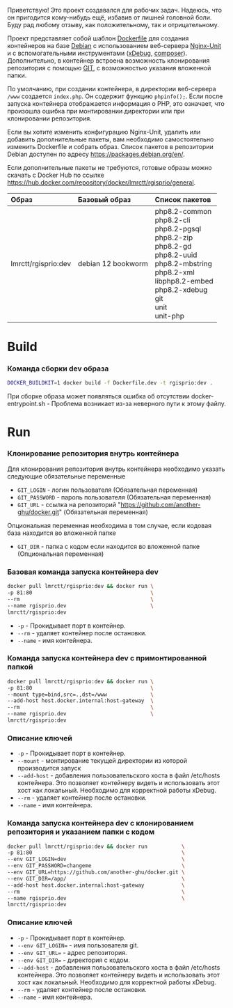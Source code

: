 Приветствую! Это проект создавался для рабочих задач. Надеюсь, что он пригодится кому-нибудь ещё, избавив от лишней головной боли.
Буду рад любому отзыву, как положительному, так и отрицательному.

Проект представляет собой шаблон [Dockerfile](https://docs.docker.com/reference/dockerfile/) для создания контейнеров на базе [Debian](https://www.debian.org/) с использованием веб-сервера [Nginx-Unit](https://unit.nginx.org/) и с вспомогательными инструментами ([xDebug](https://xdebug.org), [composer](https://getcomposer.org)). Дополнительно, в контейнер встроена возможность клонирования репозитория с помощью [GIT](https://git-scm.com/), с возможностью указания вложенной папки.

По умолчанию, при создании контейнера, в директории веб-сервера `/www` создается `index.php`. Он содержит функцию `phpinfo();`. Если после запуска контейнера отображается информация о PHP, это означает, что произошла ошибка при монтировании директории или при клонировании репозитория.

Если вы хотите изменить конфигурацию Nginx-Unit, удалить или добавить дополнительные пакеты, вам необходимо самостоятельно изменить Dockerfile и собрать образ. Список пакетов в репозитории Debian доступен по адресу https://packages.debian.org/en/.

Если дополнительные пакеты не требуются, готовые образы можно скачать с Docker Hub по ссылке https://hub.docker.com/repository/docker/lmrctt/rgisprio/general.

| Образ               | Базовый образ      | Список пакетов                                                                                                                                                                                                            |
|:--------------------|:-------------------|:--------------------------------------------------------------------------------------------------------------------------------------------------------------------------------------------------------------------------|
| lmrctt/rgisprio:dev | debian 12 bookworm | php8.2-common <br/> php8.2-cli <br/> php8.2-pgsql <br/> php8.2-zip <br/> php8.2-gd <br/> php8.2-uuid <br/> php8.2-mbstring <br/> php8.2-xml <br/> libphp8.2-embed <br/> php8.2-xdebug <br/> git <br/> unit <br/> unit-php |
    
# Build
### Команда сборки dev образа
```bash
DOCKER_BUILDKIT=1 docker build -f Dockerfile.dev -t rgisprio:dev .
```
При сборке образа может появляться ошибка об отсутствии docker-entrypoint.sh - Проблема возникает из-за неверного пути к этому файлу.
# Run
### Клонирование репозитория внутрь контейнера
Для клонирования репозитория внутрь контейнера необходимо указать следующие обязательные переменные
* `GIT_LOGIN` - логин пользователя (Обязательная переменная)
* `GIT_PASSWORD` - пароль пользователя (Обязательная переменная)
* `GIT_URL` - ссылка на репозиторий "https://github.com/another-ghu/docker.git" (Обязательная переменная)

Опциональная переменная необходима в том случае, если кодовая база находится во вложенной папке
* `GIT_DIR` - папка с кодом если находится во вложенной папке (Опциональная переменная)

### Базовая команда запуска контейнера dev
```bash
docker pull lmrctt/rgisprio:dev && docker run \
-p 81:80                                      \
--rm                                          \
--name rgisprio.dev                           \
lmrctt/rgisprio:dev
```
* `-p` - Прокидывает порт в контейнер.
* `--rm` - удаляет контейнер после остановки.
* `--name` - имя контейнера.
### Команда запуска контейнера dev с примонтированной папкой
```bash
docker pull lmrctt/rgisprio:dev && docker run \
-p 81:80                                      \
--mount type=bind,src=.,dst=/www              \
--add-host host.docker.internal:host-gateway  \
--rm                                          \
--name rgisprio.dev                           \
lmrctt/rgisprio:dev
```
### Описание ключей
* `-p` - Прокидывает порт в контейнер.
* `--mount` - монтирование текущей директории из которой производится запуск
* `--add-host` - добавления пользовательского хоста в файл /etc/hosts контейнера. Это позволяет контейнеру видеть и использовать этот хост как локальный. Необходимо для корректной работы xDebug.
* `--rm` - удаляет контейнер после остановки.
* `--name` - имя контейнера.
### Команда запуска контейнера dev с клонированием репозитория и указанием папки с кодом
```bash
docker pull lmrctt/rgisprio:dev && docker run           \
-p 81:80                                                \
--env GIT_LOGIN=dev                                     \
--env GIT_PASSWORD=changeme                             \
--env GIT_URL=https://github.com/another-ghu/docker.git \
--env GIT_DIR=/app/                                     \
--add-host host.docker.internal:host-gateway            \
--rm                                                    \
--name rgisprio.dev                                     \
lmrctt/rgisprio:dev
```
### Описание ключей
* `-p` - Прокидывает порт в контейнер.
* `--env GIT_LOGIN=` - имя пользователя git.
* `--env GIT_URL=` - адрес репозитория.
* `--env GIT_DIR=` - директория с кодом.
* `--add-host` - добавления пользовательского хоста в файл /etc/hosts контейнера. Это позволяет контейнеру видеть и использовать этот хост как локальный. Необходимо для корректной работы xDebug.
* `--rm` - удаляет контейнер после остановки.
* `--name` - имя контейнера.